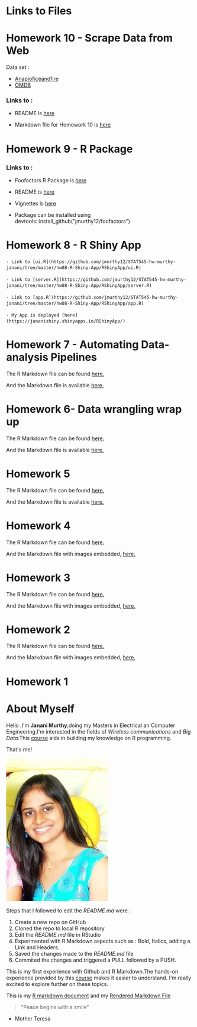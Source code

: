 # Links to Files

# Homework 10 - Scrape Data from Web

Data set :
 - [Anapioficeandfire](https://www.anapioficeandfire.com/)
 - [OMDB](http://www.omdbapi.com)

### Links to :

- README is [here](https://github.com/jmurthy12/STAT545-hw-murthy-janani/blob/master/hw10-Scrape_Data_from_the_Web/README.md)

- Markdown file for Homework 10 is [here](https://github.com/jmurthy12/STAT545-hw-murthy-janani/blob/master/hw10-Scrape_Data_from_the_Web/hw10-Scrape_Data_from_the_Web.md)

# Homework 9 - R Package

### Links to :

- Foofactors R Package is [here](https://github.com/jmurthy12/foofactors)

- README is [here](https://github.com/jmurthy12/foofactors/blob/master/README.Rmd)

- Vignettes is [here](https://github.com/jmurthy12/foofactors/tree/master/vignettes)

- Package can be installed using devtools::install_github("jmurthy12/foofactors")


# Homework 8 - R Shiny App

	- Link to [ui.R](https://github.com/jmurthy12/STAT545-hw-murthy-janani/tree/master/hw08-R-Shiny-App/RShinyApp/ui.R)
	
	- Link to [server.R](https://github.com/jmurthy12/STAT545-hw-murthy-janani/tree/master/hw08-R-Shiny-App/RShinyApp/server.R)
	 
	- Link to [app.R](https://github.com/jmurthy12/STAT545-hw-murthy-janani/tree/master/hw08-R-Shiny-App/RShinyApp/app.R)
	
	- My App is deployed [here](https://jananishiny.shinyapps.io/RShinyApp/)

# Homework 7 - Automating Data-analysis Pipelines

The R Markdown file can be found [here.](https://github.com/jmurthy12/STAT545-hw-murthy-janani/tree/master/hw07/hw_07-automating-data-analysis-pipeline.rmd)

And the Markdown file is available  [here.](https://github.com/jmurthy12/STAT545-hw-murthy-janani/tree/master/hw07/hw_07-automating-data-analysis-pipeline.md)

# Homework 6- Data wrangling wrap up

The R Markdown file can be found [here.](https://github.com/jmurthy12/STAT545-hw-murthy-janani/tree/master/hw06/hw06_data_wrangling_wrap_up.Rmd)

And the Markdown file is available  [here.](https://github.com/jmurthy12/STAT545-hw-murthy-janani/tree/master/hw06/hw06_data_wrangling_wrap_up.md)

# Homework 5

The R Markdown file can be found [here.](https://github.com/jmurthy12/STAT545-hw-murthy-janani/tree/master/hw05/Hw05.Rmd)

And the Markdown file is available  [here.](https://github.com/jmurthy12/STAT545-hw-murthy-janani/tree/master/hw05/hw05.md)

# Homework 4

The R Markdown file can be found [here.](https://github.com/jmurthy12/STAT545-hw-murthy-janani/tree/master/hw04/Homework04_dataReshaping.Rmd)

And the Markdown file with images embedded, [here.](https://github.com/jmurthy12/STAT545-hw-murthy-janani/tree/master/hw04/Homework04_dataReshaping.md)

# Homework 3

The R Markdown file can be found [here.](https://github.com/jmurthy12/STAT545-hw-murthy-janani/blob/master/hw03/hw03_gapminder.Rmd)

And the Markdown file with images embedded, [here.](https://github.com/jmurthy12/STAT545-hw-murthy-janani/blob/master/hw03/hw03_gapminder.md)

# Homework 2

The R Markdown file can be found [here.](https://github.com/jmurthy12/STAT545-hw-murthy-janani/blob/master/hw02/hw02_gapminder.Rmd)

And the Markdown file with images embedded, [here.](https://github.com/jmurthy12/STAT545-hw-murthy-janani/blob/master/hw02/hw02_gapminder.md)

# Homework 1

# About Myself
Hello ,I'm **Janani Murthy**,doing my Masters in Electrical an Computer Engineering.I'm interested in the fields of *Wireless communications* and *Big Data*.This [course](https://github.com/STAT545-UBC) aids in building my knowledge on R programming.

That's me!

![That's me!](https://github.com/jmurthy12/STAT545-hw-murthy-janani/blob/master/hw01/Janani_Murthy.jpg)

Steps that I followed to edit the *README.md* were :
1. Create a new repo on GitHub
2. Cloned the repo to local  R repository
3. Edit the *README.md* file in RStudio
4. Experimented with R Markdown aspects such as : Bold, Italics, adding a Link and Headers.
5. Saved the changes made to the *README.md* file
6. Commited the changes and triggered a PULL followed by a PUSH.

This is my first experience with Github and R Markdown.The hands-on experience provided by this [course](https://github.com/STAT545-UBC) makes it easier to understand. I'm really excited to explore further on these topics. 

This is my [R markdown document](https://github.com/jmurthy12/STAT545-hw-murthy-janani/blob/master/hw01/hw01_gapminder.Rmd) and my [Rendered Markdown File](https://github.com/jmurthy12/STAT545-hw-murthy-janani/blob/master/hw01/hw01_gapminder.md)


> "Peace begins with a smile"
   - Mother Teresa
